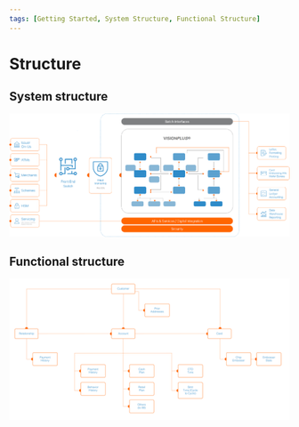 ```yaml
---
tags: [Getting Started, System Structure, Functional Structure]
---
```


# Structure

## System structure

![System structure!](/assets/images/structure/system-structure.png "System structure")

## Functional structure

![Functional structure!](/assets/images/structure/functional-structure.png "Functional structure")
